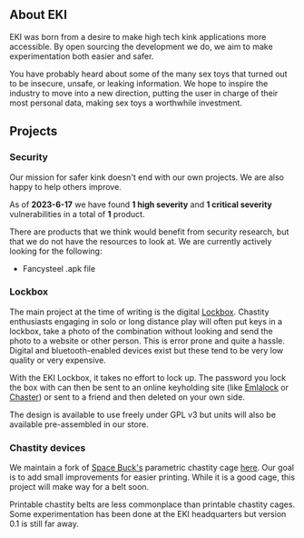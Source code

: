 ## About EKI

EKI was born from a desire to make high tech kink applications more accessible. 
By open sourcing the development we do, we aim to make experimentation both easier and safer.

You have probably heard about some of the many sex toys that turned out to be insecure, unsafe, or leaking information. 
We hope to inspire the industry to move into a new direction, putting the user in charge of their most personal data, making sex toys a worthwhile investment.

## Projects

### Security

Our mission for safer kink doesn't end with our own projects. We are also happy to help others improve.

As of **2023-6-17** we have found **1 high severity** and **1 critical severity** vulnerabilities in a total of **1** product.

There are products that we think would benefit from security research, but that we do not have the resources to look at. We are currently actively looking for the following:

- Fancysteel .apk file

### Lockbox

The main project at the time of writing is the digital [Lockbox](./lockbox.md). 
Chastity enthusiasts engaging in solo or long distance play will often put keys in a lockbox, take a photo of the combination without looking and send the photo to a website or other person. 
This is error prone and quite a hassle. 
Digital and bluetooth-enabled devices exist but these tend to be very low quality or very expensive.

With the EKI Lockbox, it takes no effort to lock up. 
The password you lock the box with can then be sent to an online keyholding site (like [Emlalock](https://emlalock.com/) or [Chaster](https://chaster.app/)) or sent to a friend and then deleted on your own side.

The design is available to use freely under GPL v3 but units will also be available pre-assembled in our store.

### Chastity devices

We maintain a fork of [Space Buck's](https://github.com/heyspacebuck) parametric chastity cage [here](https://github.com/embeddedkink/parametric-chastity-cage). Our goal is to add small improvements for easier printing. While it is a good cage, this project will make way for a belt soon.

Printable chastity belts are less commonplace than printable chastity cages. Some experimentation has been done at the EKI headquarters but version 0.1 is still far away.
